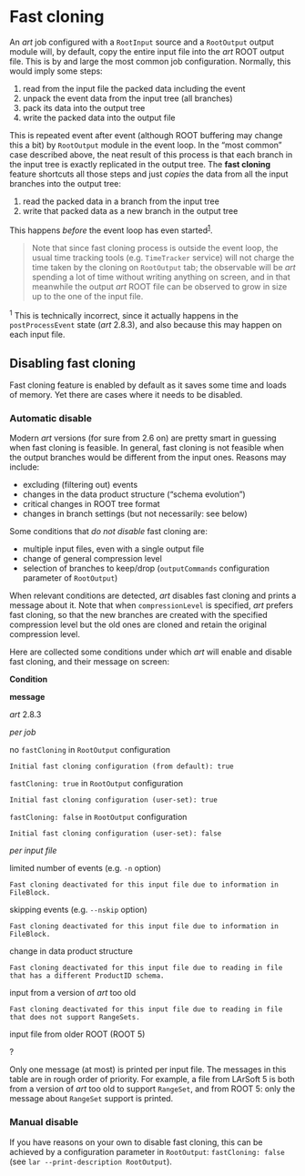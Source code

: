 Fast cloning
==============================

An *art* job configured with a `RootInput` source and a `RootOutput` output module will, by default, copy the entire input file into the *art* ROOT output file. This is by and large the most common job configuration.
Normally, this would imply some steps:

1.  read from the input file the packed data including the event
2.  unpack the event data from the input tree (all branches)
3.  pack its data into the output tree
4.  write the packed data into the output file

This is repeated event after event (although ROOT buffering may change this a bit) by `RootOutput` module in the event loop.
In the “most common” case described above, the neat result of this process is that each branch in the input tree is exactly replicated in the output tree.
The **fast cloning** feature shortcuts all those steps and just *copies* the data from all the input branches into the output tree:

1.  read the packed data in a branch from the input tree
2.  write that packed data as a new branch in the output tree

This happens *before* the event loop has even started<sup>[1](#fn1)</sup>.

> Note that since fast cloning process is outside the event loop, the usual time tracking tools (e.g. `TimeTracker` service) will not charge the time taken by the cloning on `RootOutput` tab; the observable will be *art* spending a lot of time without writing anything on screen, and in that meanwhile the output *art* ROOT file can be observed to grow in size up to the one of the input file.

<sup>1</sup> This is technically incorrect, since it actually happens in the `postProcessEvent` state (*art* 2.8.3), and also because this may happen on each input file.

Disabling fast cloning
--------------------------------------------------

Fast cloning feature is enabled by default as it saves some time and loads of memory. Yet there are cases where it needs to be disabled.

### Automatic disable

Modern *art* versions (for sure from 2.6 on) are pretty smart in guessing when fast cloning is feasible. In general, fast cloning is not feasible when the output branches would be different from the input ones. Reasons may include:

-   excluding (filtering out) events
-   changes in the data product structure (“schema evolution”)
-   critical changes in ROOT tree format
-   changes in branch settings (but not necessarily: see below)

Some conditions that *do not disable* fast cloning are:

-   multiple input files, even with a single output file
-   change of general compression level
-   selection of branches to keep/drop (`outputCommands` configuration parameter of `RootOutput`)

When relevant conditions are detected, *art* disables fast cloning and prints a message about it. Note that when `compressionLevel` is specified, *art* prefers fast cloning, so that the new branches are created with the specified compression level but the old ones are cloned and retain the original compression level.

Here are collected some conditions under which *art* will enable and disable fast cloning, and their message on screen:

**Condition**

**message**

*art* 2.8.3

*per job*

no `fastCloning` in `RootOutput` configuration

`Initial fast cloning configuration (from default): true`

`fastCloning: true` in `RootOutput` configuration

`Initial fast cloning configuration (user-set): true`

`fastCloning: false` in `RootOutput` configuration

`Initial fast cloning configuration (user-set): false`

*per input file*

limited number of events (e.g. `-n` option)

`Fast cloning deactivated for this input file due to information in FileBlock.`

skipping events (e.g. `--nskip` option)

`Fast cloning deactivated for this input file due to information in FileBlock.`

change in data product structure

`Fast cloning deactivated for this input file due to reading in file that has a different ProductID schema.`

input from a version of *art* too old

`Fast cloning deactivated for this input file due to reading in file that does not support RangeSets.`

input file from older ROOT (ROOT 5)

?

Only one message (at most) is printed per input file. The messages in this table are in rough order of priority. For example, a file from LArSoft 5 is both from a version of *art* too old to support `RangeSet`, and from ROOT 5: only the message about `RangeSet` support is printed.

### Manual disable

If you have reasons on your own to disable fast cloning, this can be achieved by a configuration parameter in `RootOutput`: `fastCloning: false` (see `lar --print-description RootOutput`).
